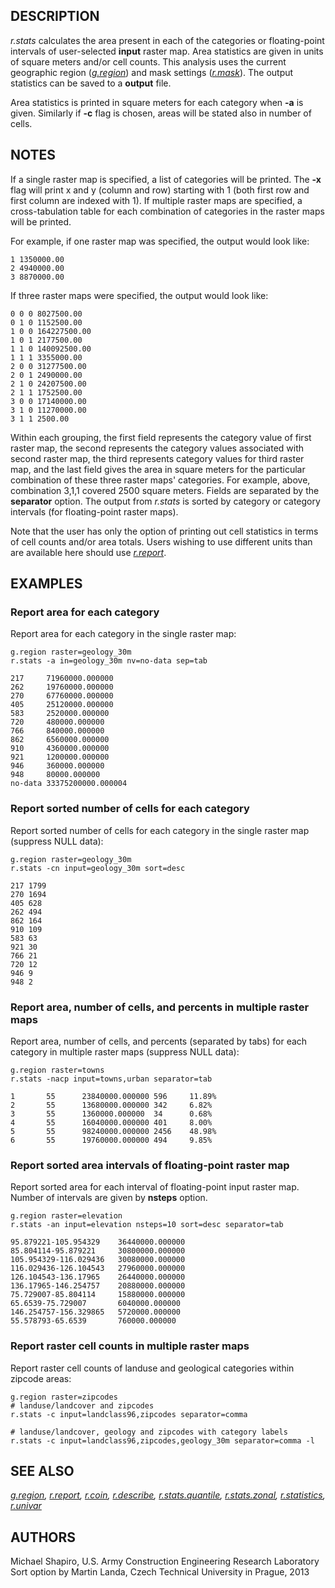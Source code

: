 ## DESCRIPTION

*r.stats* calculates the area present in each of the categories or
floating-point intervals of user-selected **input** raster map. Area
statistics are given in units of square meters and/or cell counts. This
analysis uses the current geographic region (*[g.region](g.region.md)*)
and mask settings (*[r.mask](r.mask.md)*). The output statistics can be
saved to a **output** file.

Area statistics is printed in square meters for each category when
**-a** is given. Similarly if **-c** flag is chosen, areas will be
stated also in number of cells.

## NOTES

If a single raster map is specified, a list of categories will be
printed. The **-x** flag will print x and y (column and row) starting
with 1 (both first row and first column are indexed with 1). If multiple
raster maps are specified, a cross-tabulation table for each combination
of categories in the raster maps will be printed.

For example, if one raster map was specified, the output would look
like:

```shell
1 1350000.00
2 4940000.00
3 8870000.00
```

If three raster maps were specified, the output would look like:

```shell
0 0 0 8027500.00
0 1 0 1152500.00
1 0 0 164227500.00
1 0 1 2177500.00
1 1 0 140092500.00
1 1 1 3355000.00
2 0 0 31277500.00
2 0 1 2490000.00
2 1 0 24207500.00
2 1 1 1752500.00
3 0 0 17140000.00
3 1 0 11270000.00
3 1 1 2500.00
```

Within each grouping, the first field represents the category value of
first raster map, the second represents the category values associated
with second raster map, the third represents category values for third
raster map, and the last field gives the area in square meters for the
particular combination of these three raster maps' categories. For
example, above, combination 3,1,1 covered 2500 square meters. Fields are
separated by the **separator** option. The output from *r.stats* is
sorted by category or category intervals (for floating-point raster
maps).

Note that the user has only the option of printing out cell statistics
in terms of cell counts and/or area totals. Users wishing to use
different units than are available here should use
*[r.report](r.report.md)*.

## EXAMPLES

### Report area for each category

Report area for each category in the single raster map:

```shell
g.region raster=geology_30m
r.stats -a in=geology_30m nv=no-data sep=tab

217     71960000.000000
262     19760000.000000
270     67760000.000000
405     25120000.000000
583     2520000.000000
720     480000.000000
766     840000.000000
862     6560000.000000
910     4360000.000000
921     1200000.000000
946     360000.000000
948     80000.000000
no-data 33375200000.000004
```

### Report sorted number of cells for each category

Report sorted number of cells for each category in the single raster map
(suppress NULL data):

```shell
g.region raster=geology_30m
r.stats -cn input=geology_30m sort=desc

217 1799
270 1694
405 628
262 494
862 164
910 109
583 63
921 30
766 21
720 12
946 9
948 2
```

### Report area, number of cells, and percents in multiple raster maps

Report area, number of cells, and percents (separated by tabs) for each
category in multiple raster maps (suppress NULL data):

```shell
g.region raster=towns
r.stats -nacp input=towns,urban separator=tab

1       55      23840000.000000 596     11.89%
2       55      13680000.000000 342     6.82%
3       55      1360000.000000  34      0.68%
4       55      16040000.000000 401     8.00%
5       55      98240000.000000 2456    48.98%
6       55      19760000.000000 494     9.85%
```

### Report sorted area intervals of floating-point raster map

Report sorted area for each interval of floating-point input raster map.
Number of intervals are given by **nsteps** option.

```shell
g.region raster=elevation
r.stats -an input=elevation nsteps=10 sort=desc separator=tab

95.879221-105.954329    36440000.000000
85.804114-95.879221     30800000.000000
105.954329-116.029436   30080000.000000
116.029436-126.104543   27960000.000000
126.104543-136.17965    26440000.000000
136.17965-146.254757    20880000.000000
75.729007-85.804114     15880000.000000
65.6539-75.729007       6040000.000000
146.254757-156.329865   5720000.000000
55.578793-65.6539       760000.000000
```

### Report raster cell counts in multiple raster maps

Report raster cell counts of landuse and geological categories within
zipcode areas:

```shell
g.region raster=zipcodes
# landuse/landcover and zipcodes
r.stats -c input=landclass96,zipcodes separator=comma

# landuse/landcover, geology and zipcodes with category labels
r.stats -c input=landclass96,zipcodes,geology_30m separator=comma -l
```

## SEE ALSO

*[g.region](g.region.md), [r.report](r.report.md), [r.coin](r.coin.md),
[r.describe](r.describe.md), [r.stats.quantile](r.stats.quantile.md),
[r.stats.zonal](r.stats.zonal.md), [r.statistics](r.statistics.md),
[r.univar](r.univar.md)*

## AUTHORS

Michael Shapiro, U.S. Army Construction Engineering Research
Laboratory  
Sort option by Martin Landa, Czech Technical University in Prague, 2013
